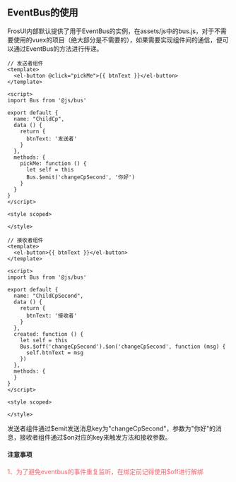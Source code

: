 ## EventBus的使用

FrosUI内部默认提供了用于EventBus的实例，在assets/js中的bus.js，对于不需要使用的vuex的项目（绝大部分是不需要的），如果需要实现组件间的通信，便可以通过EventBus的方法进行传递。

```vue
// 发送者组件
<template>
  <el-button @click="pickMe">{{ btnText }}</el-button>
</template>

<script>
import Bus from '@js/bus'

export default {
  name: "ChildCp",
  data () {
    return {
      btnText: '发送者'
    }
  },
  methods: {
    pickMe: function () {
      let self = this
      Bus.$emit('changeCpSecond', '你好')
    }
  }
}
</script>

<style scoped>

</style>
```

```vue
// 接收者组件
<template>
  <el-button>{{ btnText }}</el-button>
</template>

<script>
import Bus from '@js/bus'

export default {
  name: "ChildCpSecond",
  data () {
    return {
      btnText: '接收者'
    }
  },
  created: function () {
    let self = this
    Bus.$off('changeCpSecond').$on('changeCpSecond', function (msg) {
      self.btnText = msg
    })
  },
  methods: {
  }
}
</script>

<style scoped>

</style>
```

发送者组件通过$emit发送消息key为"changeCpSecond"，参数为"你好"的消息，接收者组件通过$on对应的key来触发方法和接收参数。

#### 注意事项

<font color=#F5606A>1、为了避免eventbus的事件重复监听，在绑定前记得使用$off进行解绑</font>   
